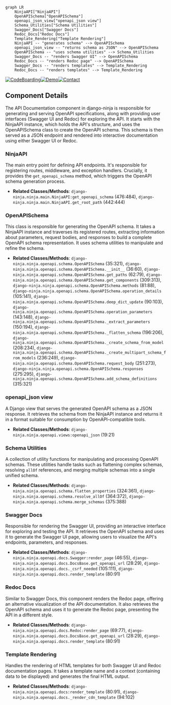 ```mermaid
graph LR
    NinjaAPI["NinjaAPI"]
    OpenAPISchema["OpenAPISchema"]
    openapi_json_view["openapi_json view"]
    Schema_Utilities["Schema Utilities"]
    Swagger_Docs["Swagger Docs"]
    Redoc_Docs["Redoc Docs"]
    Template_Rendering["Template Rendering"]
    NinjaAPI -- "generates schema" --> OpenAPISchema
    openapi_json_view -- "returns schema as JSON" --> OpenAPISchema
    OpenAPISchema -- "uses schema utilities" --> Schema_Utilities
    Swagger_Docs -- "renders Swagger UI" --> OpenAPISchema
    Redoc_Docs -- "renders Redoc page" --> OpenAPISchema
    Swagger_Docs -- "renders templates" --> Template_Rendering
    Redoc_Docs -- "renders templates" --> Template_Rendering
```
[![CodeBoarding](https://img.shields.io/badge/Generated%20by-CodeBoarding-9cf?style=flat-square)](https://github.com/CodeBoarding/GeneratedOnBoardings)[![Demo](https://img.shields.io/badge/Try%20our-Demo-blue?style=flat-square)](https://www.codeboarding.org/demo)[![Contact](https://img.shields.io/badge/Contact%20us%20-%20codeboarding@gmail.com-lightgrey?style=flat-square)](mailto:codeboarding@gmail.com)

## Component Details

The API Documentation component in django-ninja is responsible for generating and serving OpenAPI specifications, along with providing user interfaces (Swagger UI and Redoc) for exploring the API. It starts with the NinjaAPI instance, which holds the API's structure, and uses the OpenAPISchema class to create the OpenAPI schema. This schema is then served as a JSON endpoint and rendered into interactive documentation using either Swagger UI or Redoc.

### NinjaAPI
The main entry point for defining API endpoints. It's responsible for registering routes, middleware, and exception handlers. Crucially, it provides the `get_openapi_schema` method, which triggers the OpenAPI schema generation process.
- **Related Classes/Methods**: `django-ninja.ninja.main.NinjaAPI:get_openapi_schema` (476:484), `django-ninja.ninja.main.NinjaAPI.get_root_path` (442:444)

### OpenAPISchema
This class is responsible for generating the OpenAPI schema. It takes a NinjaAPI instance and traverses its registered routes, extracting information about parameters, request bodies, and responses to build a complete OpenAPI schema representation. It uses schema utilities to manipulate and refine the schema.
- **Related Classes/Methods**: `django-ninja.ninja.openapi.schema.OpenAPISchema` (35:321), `django-ninja.ninja.openapi.schema.OpenAPISchema.__init__` (36:60), `django-ninja.ninja.openapi.schema.OpenAPISchema.get_paths` (62:79), `django-ninja.ninja.openapi.schema.OpenAPISchema.get_components` (309:313), `django-ninja.ninja.openapi.schema.OpenAPISchema.methods` (81:88), `django-ninja.ninja.openapi.schema.OpenAPISchema.operation_details` (105:141), `django-ninja.ninja.openapi.schema.OpenAPISchema.deep_dict_update` (90:103), `django-ninja.ninja.openapi.schema.OpenAPISchema.operation_parameters` (143:148), `django-ninja.ninja.openapi.schema.OpenAPISchema._extract_parameters` (150:194), `django-ninja.ninja.openapi.schema.OpenAPISchema._flatten_schema` (196:206), `django-ninja.ninja.openapi.schema.OpenAPISchema._create_schema_from_model` (208:234), `django-ninja.ninja.openapi.schema.OpenAPISchema._create_multipart_schema_from_models` (236:249), `django-ninja.ninja.openapi.schema.OpenAPISchema.request_body` (251:273), `django-ninja.ninja.openapi.schema.OpenAPISchema.responses` (275:295), `django-ninja.ninja.openapi.schema.OpenAPISchema.add_schema_definitions` (315:321)

### openapi_json view
A Django view that serves the generated OpenAPI schema as a JSON response. It retrieves the schema from the NinjaAPI instance and returns it in a format suitable for consumption by OpenAPI-compatible tools.
- **Related Classes/Methods**: `django-ninja.ninja.openapi.views:openapi_json` (19:21)

### Schema Utilities
A collection of utility functions for manipulating and processing OpenAPI schemas. These utilities handle tasks such as flattening complex schemas, resolving `allOf` references, and merging multiple schemas into a single unified schema.
- **Related Classes/Methods**: `django-ninja.ninja.openapi.schema.flatten_properties` (324:361), `django-ninja.ninja.openapi.schema.resolve_allOf` (364:372), `django-ninja.ninja.openapi.schema.merge_schemas` (375:388)

### Swagger Docs
Responsible for rendering the Swagger UI, providing an interactive interface for exploring and testing the API. It retrieves the OpenAPI schema and uses it to generate the Swagger UI page, allowing users to visualize the API's endpoints, parameters, and responses.
- **Related Classes/Methods**: `django-ninja.ninja.openapi.docs.Swagger:render_page` (46:55), `django-ninja.ninja.openapi.docs.DocsBase.get_openapi_url` (28:29), `django-ninja.ninja.openapi.docs._csrf_needed` (105:111), `django-ninja.ninja.openapi.docs.render_template` (80:91)

### Redoc Docs
Similar to Swagger Docs, this component renders the Redoc page, offering an alternative visualization of the API documentation. It also retrieves the OpenAPI schema and uses it to generate the Redoc page, presenting the API in a different style.
- **Related Classes/Methods**: `django-ninja.ninja.openapi.docs.Redoc:render_page` (69:77), `django-ninja.ninja.openapi.docs.DocsBase.get_openapi_url` (28:29), `django-ninja.ninja.openapi.docs.render_template` (80:91)

### Template Rendering
Handles the rendering of HTML templates for both Swagger UI and Redoc documentation pages. It takes a template name and a context (containing data to be displayed) and generates the final HTML output.
- **Related Classes/Methods**: `django-ninja.ninja.openapi.docs:render_template` (80:91), `django-ninja.ninja.openapi.docs._render_cdn_template` (94:102)